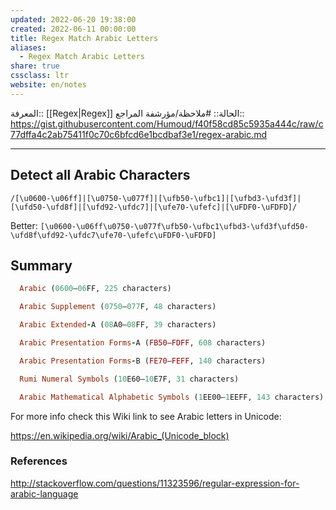 ```yaml
---
updated: 2022-06-20 19:38:00
created: 2022-06-11 00:00:00
title: Regex Match Arabic Letters
aliases:
  - Regex Match Arabic Letters
share: true
cssclass: ltr
website: en/notes
---
```


المعرفة:: [[Regex|Regex]]
الحالة:: #ملاحظة/مؤرشفة
المراجع:: <https://gist.githubusercontent.com/Humoud/f40f58cd85c5935a444c/raw/c77dffa4c2ab75411f0c70c6bfcd6e1bcdbaf3e1/regex-arabic.md>

---

## Detect all Arabic Characters

`/[\u0600-\u06ff]|[\u0750-\u077f]|[\ufb50-\ufbc1]|[\ufbd3-\ufd3f]|[\ufd50-\ufd8f]|[\ufd92-\ufdc7]|[\ufe70-\ufefc]|[\uFDF0-\uFDFD]/`

Better: `[\u0600-\u06ff\u0750-\u077f\ufb50-\ufbc1\ufbd3-\ufd3f\ufd50-\ufd8f\ufd92-\ufdc7\ufe70-\ufefc\uFDF0-\uFDFD]`

## Summary

```ruby
  Arabic (0600—06FF, 225 characters)

  Arabic Supplement (0750—077F, 48 characters)

  Arabic Extended-A (08A0—08FF, 39 characters)

  Arabic Presentation Forms-A (FB50—FDFF, 608 characters)

  Arabic Presentation Forms-B (FE70—FEFF, 140 characters)

  Rumi Numeral Symbols (10E60—10E7F, 31 characters)

  Arabic Mathematical Alphabetic Symbols (1EE00—1EEFF, 143 characters)
```

For more info check this Wiki link to see Arabic letters in Unicode:

<https://en.wikipedia.org/wiki/Arabic_(Unicode_block)>

### References

<http://stackoverflow.com/questions/11323596/regular-expression-for-arabic-language>
